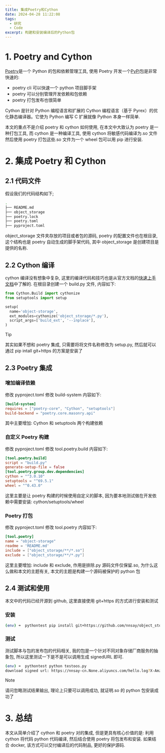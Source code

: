 ```yaml
---
title: 集成Poetry和Cython
date: 2024-04-28 11:22:08
tags:
  - 研究
  - Code
excerpt: 构建和安装编译后的Python包
---
```


# 1. Poetry and Cython

[Poetry](https://python-poetry.org/)是一个 Python 的包和依赖管理工具, 使用 Poetry 开发一个[PyPi](https://pypi.org/)包是非常快速的:

- poetry cli 可以快速一个 python 项目脚手架
- poetry 可以分别管理开发依赖和包依赖
- poetry 打包发布也很简单

Cython 是针对 Python 编程语言和扩展的 Cython 编程语言（基于 Pyrex）的优化静态编译器。它使为 Python 编写 C 扩展就像 Python 本身一样简单.

本文的重点不是介绍 poetry 和 cython 如何使用, 在本文中大致认为 poetry 是一种打包工具, 而 cython 是一种编译工具, 使用 cython 将敏感代码编译为.so 文件然后使用 poetry 打包这些.so 文件为一个 wheel 包可以用 pip 进行安装.

# 2. 集成 Poetry 和 Cython

## 2.1 代码文件

假设我们的代码结构如下;

```bash
.
├── README.md
├── object_storage
├── poetry.lock
├── poetry.toml
├── pyproject.toml
```

object_storage 文件夹存放的项目或者包的源码, poetry 的配置文件也在根目录, 这个结构也是 poetry 自动生成的脚手架代码, 其中 object_storage 是创建项目是提供的名称.

## 2.2 Cython 编译

cython 编译没有想象中复杂, 这里的编译代码和技巧也是从官方文档的[快速上手文档](https://cython.readthedocs.io/en/latest/src/quickstart/build.html)中了解的. 在根目录创建一个 build.py 文件, 内容如下:

```python
from Cython.Build import cythonize
from setuptools import setup

setup(
  name='object-storage',
  ext_modules=cythonize('object_storage/*.py'),
  script_args=['build_ext', '--inplace'],
)
```

> [!TIP]
> 其实如果不想和 poetry 集成, 只需要将将文件名称修改为 setup.py, 然后就可以通过 pip intall git+https 的方案是安装了

## 2.3 Poetry 集成

### 增加编译依赖

修改 pyproject.toml 修改 build-system 内容如下:

```toml
[build-system]
requires = ["poetry-core", "Cython", "setuptools"]
build-backend = "poetry.core.masonry.api"
```

其中主要增加: Cython 和 setuptools 两个构建依赖

### 自定义 Poetry 构建

修改 pyproject.toml 修改 tool.poetry.build 内容如下:

```toml
[tool.poetry.build]
script = "build.py"
generate-setup-file = false
[tool.poetry.group.dev.dependencies]
cython = "^3.0.10"
setuptools = "^69.5.1"
wheel = "^0.43.0"
```

这里主要是让 poetry 构建的时候使用自定义的脚本, 因为要本地测试做在开发依赖中需要安装: cython/setuptools/wheel

### Poetry 打包

修改 pyproject.toml 修改 tool.poetry 内容如下:

```toml
[tool.poetry]
name = "object-storage"
readme = 'README.md'
include = ["object_storage/**/*.so"]
exclude = ["object_storage/**/*.py"]
```

这里主要增加: include 和 exclude, 作用是排除.py 源码文件仅保留.so, 为什么这么做和本文的主题有关, 本文的主题是构建一个源码被保护的 python 包

## 2.4 测试和使用

本文中的代码已经开源到 github, 这里直接使用 git+https 的方式进行安装和测试

### 安装

```bash
(env) ➜  pythontest pip install git+https://github.com/nnsay/object_storage.git@cython
```

### 测试

测试脚本与包的发布包的代码相关, 我的包是一个针对不同对象存储厂商服务的抽象包, 所以这里测试一下是不是可以调用生成 signedURL 即可.

```bash
(env) ➜  pythontest python testoos.py
download signed url: https://nnsay-cn.None.aliyuncs.com/hello.log?X-Amz-Algorithm=AWS4-HMAC-SHA256&X-Amz-Credential=AKIAxxxxxxxxxxxxxxxx%2F20240428%2Fcn-northwest-1%2Fs3%2Faws4_request&X-Amz-Date=20240428T024809Z&X-Amz-Expires=3600&X-Amz-SignedHeaders=host&X-Amz-Signature=85a71f9c8c988cfda1786c1b77b4d7f428b948de30db13b31039a8fcc0cca15b
```

> [!NOTE]
> 请问忽略测试结果输出, 理论上只要可以调用成功, 就证明.so 的 python 包安装成功了

# 3. 总结

本文从简单介绍了 cython 和 poetry 对的集成, 但是更具有核心价值的是: 利用 cython 将代码 python 代码编译, 然后结合使用 poetry 将包发布和安装. 如果结合 docker, 该方式可以交付编译后的代码制品, 更好的保护源码.
